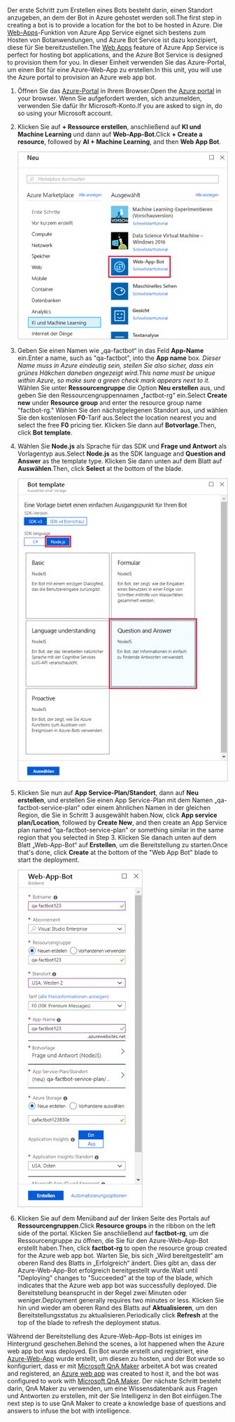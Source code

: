<span data-ttu-id="c594d-101">Der erste Schritt zum Erstellen eines Bots besteht darin, einen Standort anzugeben, an dem der Bot in Azure gehostet werden soll.</span><span class="sxs-lookup"><span data-stu-id="c594d-101">The first step in creating a bot is to provide a location for the bot to be hosted in Azure.</span></span> <span data-ttu-id="c594d-102">Die [Web-Apps](https://azure.microsoft.com/services/app-service/web/)-Funktion von Azure App Service eignet sich bestens zum Hosten von Botanwendungen, und Azure Bot Service ist dazu konzipiert, diese für Sie bereitzustellen.</span><span class="sxs-lookup"><span data-stu-id="c594d-102">The [Web Apps](https://azure.microsoft.com/services/app-service/web/) feature of Azure App Service is perfect for hosting bot applications, and the Azure Bot Service is designed to provision them for you.</span></span> <span data-ttu-id="c594d-103">In dieser Einheit verwenden Sie das Azure-Portal, um einen Bot für eine Azure-Web-App zu erstellen.</span><span class="sxs-lookup"><span data-stu-id="c594d-103">In this unit, you will use the Azure portal to provision an Azure web app bot.</span></span>

<!---TODO: Update for sandbox?--->
1. <span data-ttu-id="c594d-104">Öffnen Sie das [Azure-Portal](https://portal.azure.com/?azure-portal=true) in Ihrem Browser.</span><span class="sxs-lookup"><span data-stu-id="c594d-104">Open the [Azure portal](https://portal.azure.com/?azure-portal=true) in your browser.</span></span> <span data-ttu-id="c594d-105">Wenn Sie aufgefordert werden, sich anzumelden, verwenden Sie dafür Ihr Microsoft-Konto.</span><span class="sxs-lookup"><span data-stu-id="c594d-105">If you are asked to sign in, do so using your Microsoft account.</span></span>

1. <span data-ttu-id="c594d-106">Klicken Sie auf **+ Ressource erstellen**, anschließend auf **KI und Machine Learning** und dann auf **Web-App-Bot**.</span><span class="sxs-lookup"><span data-stu-id="c594d-106">Click **+ Create a resource**, followed by **AI + Machine Learning**, and then **Web App Bot**.</span></span>

    ![Screenshot: Blatt „Ressource erstellen“ im Azure-Portal mit hervorgehobenem Web-App-Bot-Ressourcentyp.](../media/2-new-bot-service.png)

1. <span data-ttu-id="c594d-108">Geben Sie einen Namen wie „qa-factbot“ in das Feld **App-Name** ein.</span><span class="sxs-lookup"><span data-stu-id="c594d-108">Enter a name, such as "qa-factbot", into the **App name** box.</span></span> <span data-ttu-id="c594d-109">*Dieser Name muss in Azure eindeutig sein, stellen Sie also sicher, dass ein grünes Häkchen daneben angezeigt wird.*</span><span class="sxs-lookup"><span data-stu-id="c594d-109">*This name must be unique within Azure, so make sure a green check mark appears next to it.*</span></span> <span data-ttu-id="c594d-110">Wählen Sie unter **Ressourcengruppe** die Option **Neu erstellen** aus, und geben Sie den Ressourcengruppennamen „factbot-rg“ ein.</span><span class="sxs-lookup"><span data-stu-id="c594d-110">Select **Create new** under **Resource group** and enter the resource group name "factbot-rg."</span></span> <span data-ttu-id="c594d-111">Wählen Sie den nächstgelegenen Standort aus, und wählen Sie den kostenlosen **F0**-Tarif aus.</span><span class="sxs-lookup"><span data-stu-id="c594d-111">Select the location nearest you and select the free **F0** pricing tier.</span></span> <span data-ttu-id="c594d-112">Klicken Sie dann auf **Botvorlage**.</span><span class="sxs-lookup"><span data-stu-id="c594d-112">Then, click **Bot template**.</span></span>

1. <span data-ttu-id="c594d-113">Wählen Sie **Node.js** als Sprache für das SDK und **Frage und Antwort** als Vorlagentyp aus.</span><span class="sxs-lookup"><span data-stu-id="c594d-113">Select **Node.js** as the SDK language and **Question and Answer** as the template type.</span></span> <span data-ttu-id="c594d-114">Klicken Sie dann unten auf dem Blatt auf **Auswählen**.</span><span class="sxs-lookup"><span data-stu-id="c594d-114">Then, click **Select** at the bottom of the blade.</span></span>

    ![Screenshot des Azure-Portals mit dem Blatt „Botvorlage“ des Erstellungsprozesses des Bots mit der Node.js SDK-Sprache, wobei Frage- und Antwortvorlagenoptionen hervorgehoben sind.](../media/2-portal-select-template.png)

1. <span data-ttu-id="c594d-116">Klicken Sie nun auf **App Service-Plan/Standort**, dann auf **Neu erstellen**, und erstellen Sie einen App Service-Plan mit dem Namen „qa-factbot-service-plan“ oder einem ähnlichen Namen in der gleichen Region, die Sie in Schritt 3 ausgewählt haben.</span><span class="sxs-lookup"><span data-stu-id="c594d-116">Now, click **App service plan/Location**, followed by **Create New**, and then create an App Service plan named "qa-factbot-service-plan" or something similar in the same region that you selected in Step 3.</span></span> <span data-ttu-id="c594d-117">Klicken Sie danach unten auf dem Blatt „Web-App-Bot“ auf **Erstellen**, um die Bereitstellung zu starten.</span><span class="sxs-lookup"><span data-stu-id="c594d-117">Once that's done, click **Create** at the bottom of the "Web App Bot" blade to start the deployment.</span></span>

    ![Screenshot des Azure-Portals mit einem Beispielkonfigurationsblatt für einen neuen Web-App-Bot.](../media/2-portal-start-bot-creation.png)

1. <span data-ttu-id="c594d-119">Klicken Sie auf dem Menüband auf der linken Seite des Portals auf **Ressourcengruppen**.</span><span class="sxs-lookup"><span data-stu-id="c594d-119">Click **Resource groups** in the ribbon on the left side of the portal.</span></span> <span data-ttu-id="c594d-120">Klicken Sie anschließend auf **factbot-rg**, um die Ressourcengruppe zu öffnen, die Sie für den Azure-Web-App-Bot erstellt haben.</span><span class="sxs-lookup"><span data-stu-id="c594d-120">Then, click **factbot-rg** to open the resource group created for the Azure web app bot.</span></span> <span data-ttu-id="c594d-121">Warten Sie, bis sich „Wird bereitgestellt“ am oberen Rand des Blatts in „Erfolgreich“ ändert. Dies gibt an, dass der Azure-Web-App-Bot erfolgreich bereitgestellt wurde.</span><span class="sxs-lookup"><span data-stu-id="c594d-121">Wait until "Deploying" changes to "Succeeded" at the top of the blade, which indicates that the Azure web app bot was successfully deployed.</span></span> <span data-ttu-id="c594d-122">Die Bereitstellung beansprucht in der Regel zwei Minuten oder weniger.</span><span class="sxs-lookup"><span data-stu-id="c594d-122">Deployment generally requires two minutes or less.</span></span> <span data-ttu-id="c594d-123">Klicken Sie hin und wieder am oberen Rand des Blatts auf **Aktualisieren**, um den Bereitstellungsstatus zu aktualisieren.</span><span class="sxs-lookup"><span data-stu-id="c594d-123">Periodically click **Refresh** at the top of the blade to refresh the deployment status.</span></span>

<span data-ttu-id="c594d-124">Während der Bereitstellung des Azure-Web-App-Bots ist einiges im Hintergrund geschehen.</span><span class="sxs-lookup"><span data-stu-id="c594d-124">Behind the scenes, a lot happened when the Azure web app bot was deployed.</span></span> <span data-ttu-id="c594d-125">Ein Bot wurde erstellt und registriert, eine [Azure-Web-App](https://azure.microsoft.com/services/app-service/web/) wurde erstellt, um diesen zu hosten, und der Bot wurde so konfiguriert, dass er mit [Microsoft QnA Maker](https://www.qnamaker.ai/) arbeitet.</span><span class="sxs-lookup"><span data-stu-id="c594d-125">A bot was created and registered, an [Azure web app](https://azure.microsoft.com/services/app-service/web/) was created to host it, and the bot was configured to work with [Microsoft QnA Maker](https://www.qnamaker.ai/).</span></span> <span data-ttu-id="c594d-126">Der nächste Schritt besteht darin, QnA Maker zu verwenden, um eine Wissensdatenbank aus Fragen und Antworten zu erstellen, mit der Sie Intelligenz in den Bot einfügen.</span><span class="sxs-lookup"><span data-stu-id="c594d-126">The next step is to use QnA Maker to create a knowledge base of questions and answers to infuse the bot with intelligence.</span></span>
